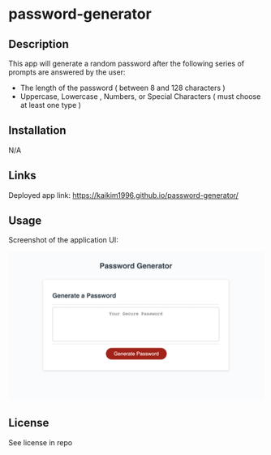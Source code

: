 # password-generator

## Description
This app will generate a random password after the following series of prompts are answered by the user: 
* The length of the password ( between 8 and 128 characters )
* Uppercase, Lowercase , Numbers, or Special Characters ( must choose at least one type )

## Installation

N/A

## Links

Deployed app link: https://kaikim1996.github.io/password-generator/

## Usage

Screenshot of the application UI:

![alt text="screenshot of website"](./assets/images/password-generator.png)


## License

See license in repo